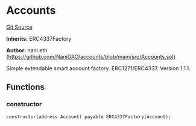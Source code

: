 # Accounts
[Git Source](https://github.com/NaniDAO/accounts/blob/0bdf20bcc3f8bed754d4be8075e960ae6f46a676/src/Accounts.sol)

**Inherits:**
ERC4337Factory

**Author:**
nani.eth (https://github.com/NaniDAO/accounts/blob/main/src/Accounts.sol)

Simple extendable smart account factory. ERC1271/ERC4337. Version 1.1.1.


## Functions
### constructor


```solidity
constructor(address Account) payable ERC4337Factory(Account);
```

